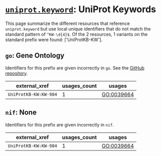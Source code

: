 # [`uniprot.keyword`](https://bioregistry.io/uniprot.keyword): UniProt Keywords

This page summarize the different resources that reference `uniprot.keyword`
but use local unique identifiers that do not match the standard pattern of
`^KW-\d{4}$`. Of the 2 resources,
1 variants on the standard prefix were found: ['UniProtKB-KW'].

## `go`: Gene Ontology

Identifiers for this prefix are given incorrectly in `go`. See the [GitHub repository](https://github.com/geneontology/go-ontology).

| external_xref         |   usages_count | usages                                                  |
|-----------------------|----------------|---------------------------------------------------------|
| `UniProtKB-KW:KW-984` |              1 | [GO:0039664](http://purl.obolibrary.org/obo/GO_0039664) |

## `nif`: None

Identifiers for this prefix are given incorrectly in `nif`.

| external_xref         |   usages_count | usages                                                  |
|-----------------------|----------------|---------------------------------------------------------|
| `UniProtKB-KW:KW-984` |              1 | [GO:0039664](http://purl.obolibrary.org/obo/GO_0039664) |

